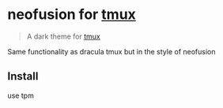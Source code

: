 # neofusion for [tmux](https://github.com/tmux/tmux/wiki)

> A dark theme for [tmux](https://github.com/tmux/tmux/wiki)

Same functionality as dracula tmux but in the style of neofusion

## Install

use tpm

